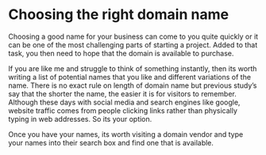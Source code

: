# Choosing the right domain name
Choosing a good name for your business can come to you quite quickly or it can be one of the most challenging parts of starting a project. Added to that task, you then need to hope that the domain is available to purchase.

If you are like me and struggle to think of something instantly, then its worth writing a list of potential names that you like and different variations of the name. There is no exact rule on length of domain name but previous study’s say that the shorter the name, the easier it is for visitors to remember. Although these days with social media and search engines like google, website traffic comes from people clicking links rather than physically typing in web addresses. So its your option.

Once you have your names, its worth visiting a domain vendor and type your names into their search box and find one that is available.